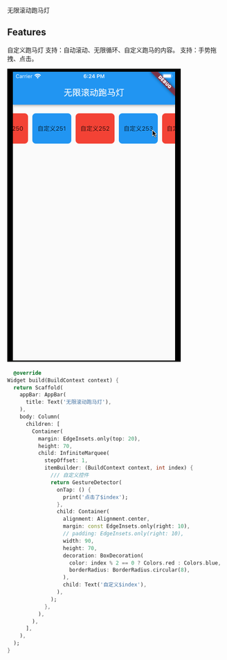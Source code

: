<!--
This README describes the package. If you publish this package to pub.dev,
this README's contents appear on the landing page for your package.

For information about how to write a good package README, see the guide for
[writing package pages](https://dart.dev/guides/libraries/writing-package-pages).

For general information about developing packages, see the Dart guide for
[creating packages](https://dart.dev/guides/libraries/create-library-packages)
and the Flutter guide for
[developing packages and plugins](https://flutter.dev/developing-packages).
-->

无限滚动跑马灯

## Features

自定义跑马灯
支持：自动滚动、无限循环、自定义跑马的内容。
支持：手势拖拽、点击。

![image](https://github.com/LcongGitHub/infinite_marquee/blob/main/infinite_marquee/test.gif)

```dart
  @override
Widget build(BuildContext context) {
  return Scaffold(
    appBar: AppBar(
      title: Text('无限滚动跑马灯'),
    ),
    body: Column(
      children: [
        Container(
          margin: EdgeInsets.only(top: 20),
          height: 70,
          child: InfiniteMarquee(
            stepOffset: 1,
            itemBuilder: (BuildContext context, int index) {
              /// 自定义控件
              return GestureDetector(
                onTap: () {
                  print('点击了$index');
                },
                child: Container(
                  alignment: Alignment.center,
                  margin: const EdgeInsets.only(right: 10),
                  // padding: EdgeInsets.only(right: 10),
                  width: 90,
                  height: 70,
                  decoration: BoxDecoration(
                    color: index % 2 == 0 ? Colors.red : Colors.blue,
                    borderRadius: BorderRadius.circular(8),
                  ),
                  child: Text('自定义$index'),
                ),
              );
            },
          ),
        ),
      ],
    ),
  );
}

```







